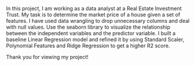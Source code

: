 In this project, I am working as a data analyst at a Real Estate Investment Trust. My task is to determine the market price of a house given a set of features. 
I have used data wrangling to drop unnecessary columns and deal with null values. Use the seaborn library to visualize the relationship between the independent variables and the predictor variable.
I built a baseline Linear Regression model and refined it by using Standard Scaler, Polynomial Features and Ridge Regression to get a higher R2 score.

Thank you for viewing my project!

